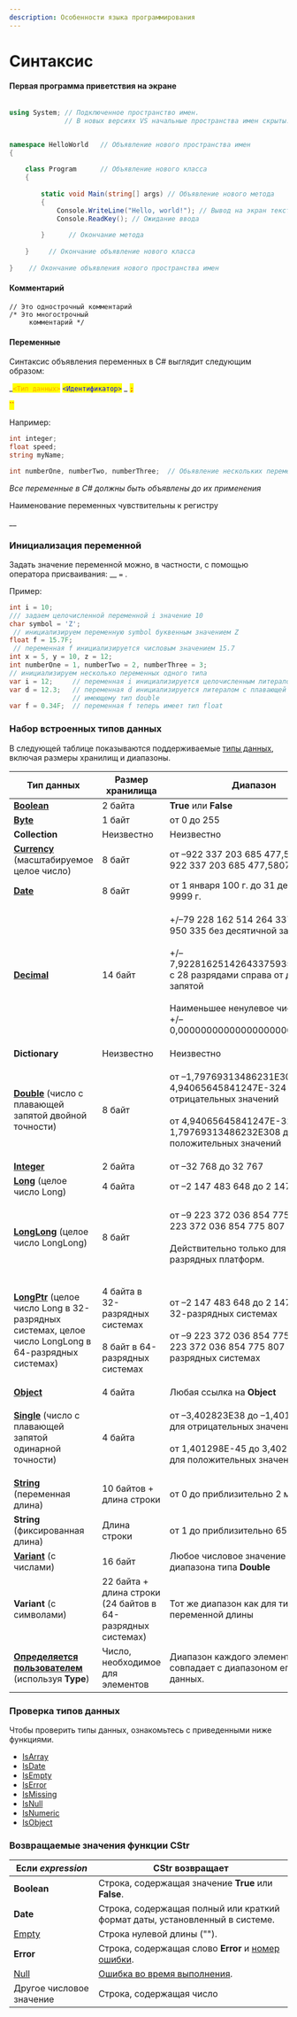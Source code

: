 ```yaml
---
description: Особенности языка программирования
---
```


# Синтаксис

#### Первая программа приветствия на экране

```csharp

using System; // Подключенное пространство имен.
              // В новых версиях VS начальные пространства имен скрыты.    


namespace HelloWorld   // Объявление нового пространства имен
{
    
    class Program      // Объявление нового класса
    { 
        
        static void Main(string[] args) // Объявление нового метода
        {
            Console.WriteLine("Hello, world!"); // Вывод на экран текста
            Console.ReadKey(); // Ожидание ввода
            
        }      // Окончание метода
    
    }     // Окончание объявление нового класса
    
}    // Окончание объявления нового пространства имен

```

#### Комментарий

```
// Это однострочный комментарий
/* Это многострочный 
     комментарий */    
```

#### Переменные

Синтаксис объявления переменных в C# выглядит следующим образом:

_<mark style="color:orange;">`<Тип данных>`</mark>        <mark style="color:blue;">`<Идентификатор>`</mark>   _    <mark style="color:red;">`;`</mark>

<mark style="color:red;">``</mark>

Например:

```csharp
int integer;
float speed;
string myName;

int numberOne, numberTwo, numberThree;  // Обьявление нескольких переменных одновременно
```

_Все переменные в C# должны быть объявлены до их применения_

Наименование переменных чувствительны к регистру

__

### Инициализация переменной

Задать значение переменной можно, в частности, с помощью оператора присваивания: __ `=` .

Пример:&#x20;

```csharp
int i = 10;        
/// задаем целочисленной переменной i значение 10
char symbol = 'Z';  
 // инициализируем переменную symbol буквенным значением Z
float f = 15.7F;  
 // переменная f инициализируется числовым значением 15.7
int x = 5, y = 10, z = 12;
int numberOne = 1, numberTwo = 2, numberThree = 3;    
// инициализируем несколько переменных одного типа
var i = 12;     // переменная i инициализируется целочисленным литералом
var d = 12.3;   // переменная d инициализируется литералом с плавающей точкой,
                // имеющему тип double
var f = 0.34F;  // переменная f теперь имеет тип float
```



### Набор встроенных типов данных <a href="#set-intrinsic-data-types" id="set-intrinsic-data-types"></a>

В следующей таблице показываются поддерживаемые [типы данных](https://docs.microsoft.com/ru-ru/office/vba/language/glossary/vbe-glossary#data-type), включая размеры хранилищ и диапазоны.

| Тип данных                                                                                                                                                                                                   | Размер хранилища                                                             | Диапазон                                                                                                                                                                                                                               |
| ------------------------------------------------------------------------------------------------------------------------------------------------------------------------------------------------------------ | ---------------------------------------------------------------------------- | -------------------------------------------------------------------------------------------------------------------------------------------------------------------------------------------------------------------------------------- |
| [**Boolean**](https://docs.microsoft.com/ru-ru/office/vba/language/reference/user-interface-help/boolean-data-type)                                                                                          | 2 байта                                                                      | **True** или **False**                                                                                                                                                                                                                 |
| [**Byte**](https://docs.microsoft.com/ru-ru/office/vba/language/reference/user-interface-help/byte-data-type)                                                                                                | 1 байт                                                                       | от 0 до 255                                                                                                                                                                                                                            |
| **Collection**                                                                                                                                                                                               | Неизвестно                                                                   | Неизвестно                                                                                                                                                                                                                             |
| [**Currency**](https://docs.microsoft.com/ru-ru/office/vba/language/reference/user-interface-help/currency-data-type) (масштабируемое целое число)                                                           | 8 байт                                                                       | от –922 337 203 685 477,5808 до 922 337 203 685 477,5807                                                                                                                                                                               |
| [**Date**](https://docs.microsoft.com/ru-ru/office/vba/language/reference/user-interface-help/date-data-type)                                                                                                | 8 байт                                                                       | от 1 января 100 г. до 31 декабря 9999 г.                                                                                                                                                                                               |
| [**Decimal**](https://docs.microsoft.com/ru-ru/office/vba/language/reference/user-interface-help/decimal-data-type)                                                                                          | 14 байт                                                                      | <p>+/–79 228 162 514 264 337 593 543 950 335 без десятичной запятой<br><br>+/–7,9228162514264337593543950335 с 28 разрядами справа от десятичной запятой<br><br>Наименьшее ненулевое число равно +/–0,0000000000000000000000000001</p> |
| **Dictionary**                                                                                                                                                                                               | Неизвестно                                                                   | Неизвестно                                                                                                                                                                                                                             |
| [**Double**](https://docs.microsoft.com/ru-ru/office/vba/language/reference/user-interface-help/double-data-type) (число с плавающей запятой двойной точности)                                               | 8 байт                                                                       | <p>от –1,79769313486231E308 до –4,94065645841247E-324 для отрицательных значений<br><br>от 4,94065645841247E-324 до 1,79769313486232E308 для положительных значений</p>                                                                |
| [**Integer**](https://docs.microsoft.com/ru-ru/office/vba/language/reference/user-interface-help/integer-data-type)                                                                                          | 2 байта                                                                      | от –32 768 до 32 767                                                                                                                                                                                                                   |
| [**Long**](https://docs.microsoft.com/ru-ru/office/vba/language/reference/user-interface-help/long-data-type) (целое число Long)                                                                             | 4 байта                                                                      | от –2 147 483 648 до 2 147 483 647                                                                                                                                                                                                     |
| [**LongLong**](https://docs.microsoft.com/ru-ru/office/vba/language/reference/user-interface-help/longlong-data-type) (целое число LongLong)                                                                 | 8 байт                                                                       | <p>от –9 223 372 036 854 775 808 до 9 223 372 036 854 775 807<br><br>Действительно только для 64-разрядных платформ.</p>                                                                                                               |
| [**LongPtr**](https://docs.microsoft.com/ru-ru/office/vba/language/reference/user-interface-help/longptr-data-type) (целое число Long в 32-разрядных системах, целое число LongLong в 64-разрядных системах) | <p>4 байта в 32-разрядных системах<br><br>8 байт в 64-разрядных системах</p> | <p>от –2 147 483 648 до 2 147 483 647 в 32-разрядных системах<br><br>от –9 223 372 036 854 775 808 до 9 223 372 036 854 775 807 в 64-разрядных системах</p>                                                                            |
| [**Object**](https://docs.microsoft.com/ru-ru/office/vba/language/reference/user-interface-help/object-data-type)                                                                                            | 4 байта                                                                      | Любая ссылка на **Object**                                                                                                                                                                                                             |
| [**Single**](https://docs.microsoft.com/ru-ru/office/vba/language/reference/user-interface-help/single-data-type) (число с плавающей запятой одинарной точности)                                             | 4 байта                                                                      | <p>от –3,402823E38 до –1,401298E-45 для отрицательных значений<br><br>от 1,401298E-45 до 3,402823E38 для положительных значений</p>                                                                                                    |
| [**String**](https://docs.microsoft.com/ru-ru/office/vba/language/reference/user-interface-help/string-data-type) (переменная длина)                                                                         | 10 байтов + длина строки                                                     | от 0 до приблизительно 2 миллиардов                                                                                                                                                                                                    |
| **String** (фиксированная длина)                                                                                                                                                                             | Длина строки                                                                 | от 1 до приблизительно 65 400                                                                                                                                                                                                          |
| [**Variant**](https://docs.microsoft.com/ru-ru/office/vba/language/reference/user-interface-help/variant-data-type) (с числами)                                                                              | 16 байт                                                                      | Любое числовое значение до диапазона типа **Double**                                                                                                                                                                                   |
| **Variant** (с символами)                                                                                                                                                                                    | 22 байта + длина строки (24 байтов в 64-разрядных системах)                  | Тот же диапазон как для типа **String** переменной длины                                                                                                                                                                               |
| [**Определяется пользователем**](https://docs.microsoft.com/ru-ru/office/vba/language/how-to/user-defined-data-type) (используя **Type**)                                                                    | Число, необходимое для элементов                                             | Диапазон каждого элемента совпадает с диапазоном его типа данных.                                                                                                                                                                      |



### Проверка типов данных <a href="#verify-data-types" id="verify-data-types"></a>

Чтобы проверить типы данных, ознакомьтесь с приведенными ниже функциями.

* [IsArray](https://docs.microsoft.com/ru-ru/office/vba/language/reference/user-interface-help/isarray-function)
* [IsDate](https://docs.microsoft.com/ru-ru/office/vba/language/reference/user-interface-help/isdate-function)
* [IsEmpty](https://docs.microsoft.com/ru-ru/office/vba/language/reference/user-interface-help/isempty-function)
* [IsError](https://docs.microsoft.com/ru-ru/office/vba/language/reference/user-interface-help/iserror-function)
* [IsMissing](https://docs.microsoft.com/ru-ru/office/vba/language/reference/user-interface-help/ismissing-function)
* [IsNull](https://docs.microsoft.com/ru-ru/office/vba/language/reference/user-interface-help/isnull-function)
* [IsNumeric](https://docs.microsoft.com/ru-ru/office/vba/language/reference/user-interface-help/isnumeric-function)
* [IsObject](https://docs.microsoft.com/ru-ru/office/vba/language/reference/user-interface-help/isobject-function)

### Возвращаемые значения функции CStr

| Если _expression_                                                                         | CStr возвращает                                                                                                                               |
| ----------------------------------------------------------------------------------------- | --------------------------------------------------------------------------------------------------------------------------------------------- |
| **Boolean**                                                                               | Строка, содержащая значение **True** или **False**.                                                                                           |
| **Date**                                                                                  | Строка, содержащая полный или краткий формат даты, установленный в системе.                                                                   |
| [Empty](https://docs.microsoft.com/ru-ru/office/vba/language/glossary/vbe-glossary#empty) | Строка нулевой длины ("").                                                                                                                    |
| **Error**                                                                                 | Строка, содержащая слово **Error** и [номер ошибки](https://docs.microsoft.com/ru-ru/office/vba/language/glossary/vbe-glossary#error-number). |
| [Null](https://docs.microsoft.com/ru-ru/office/vba/language/glossary/vbe-glossary#null)   | [Ошибка во время выполнения](https://docs.microsoft.com/ru-ru/office/vba/language/glossary/vbe-glossary#run-time-error).                      |
| Другое числовое значение                                                                  | Строка, содержащая число                                                                                                                      |











